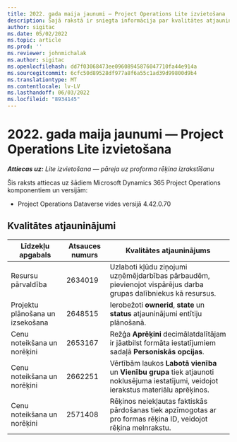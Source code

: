 ```yaml
---
title: 2022. gada maija jaunumi — Project Operations Lite izvietošana
description: Šajā rakstā ir sniegta informācija par kvalitātes atjauninājumiem, kas ir pieejami Microsoft Dynamics 365 Project Operations lite izvietošanas 2022. gada maija laidienā.
author: sigitac
ms.date: 05/02/2022
ms.topic: article
ms.prod: ''
ms.reviewer: johnmichalak
ms.author: sigitac
ms.openlocfilehash: dd7f03068473ee09608945876047710fa44e914a
ms.sourcegitcommit: 6cfc50d89528df977a8f6a55c1ad39d99800d9b4
ms.translationtype: MT
ms.contentlocale: lv-LV
ms.lasthandoff: 06/03/2022
ms.locfileid: "8934145"
---
```

# <a name="whats-new-may-2022---project-operations-lite-deployment"></a>2022. gada maija jaunumi — Project Operations Lite izvietošana

_**Attiecas uz:** Lite izvietošana — pāreja uz proforma rēķina izrakstīšanu_

Šis raksts attiecas uz šādiem Microsoft Dynamics 365 Project Operations komponentiem un versijām:

- Project Operations Dataverse vides versijā 4.42.0.70

## <a name="quality-updates"></a>Kvalitātes atjauninājumi

| Līdzekļu apgabals | Atsauces numurs | Kvalitātes atjauninājums |
| --- | --- | --- |
| Resursu pārvaldība | 2634019 | Uzlaboti kļūdu ziņojumi uzņēmējdarbības pārbaudēm, pievienojot vispārējus darba grupas dalībniekus kā resursus. |
| Projektu plānošana un izsekošana | 2648515 | Ierobežoti **ownerid**, **state** un **status** atjauninājumi entītiju plānošanā. |
| Cenu noteikšana un norēķini | 2653167 | Režģa **Aprēķini** decimālatdalītājam ir jāatbilst formāta iestatījumiem sadaļā **Personiskās opcijas**. |
| Cenu noteikšana un norēķini| 2662251 | Vērtībām laukos **Labotā vienība** un **Vienību grupa** tiek atjaunoti noklusējuma iestatījumi, veidojot ierakstus materiālu aprēķinos. |
| Cenu noteikšana un norēķini| 2571408 | Rēķinos neiekļautas faktiskās pārdošanas tiek apzīmogotas ar pro formas rēķina ID, veidojot rēķina melnrakstu. |
